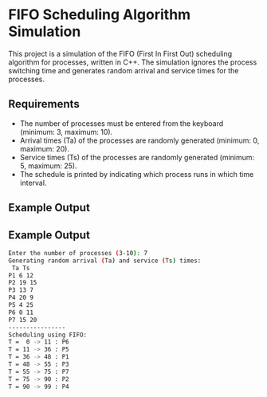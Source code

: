 # FIFO Scheduling Algorithm Simulation

This project is a simulation of the FIFO (First In First Out) scheduling algorithm for processes, written in C++. The simulation ignores the process switching time and generates random arrival and service times for the processes.

## Requirements

- The number of processes must be entered from the keyboard (minimum: 3, maximum: 10).
- Arrival times (Ta) of the processes are randomly generated (minimum: 0, maximum: 20).
- Service times (Ts) of the processes are randomly generated (minimum: 5, maximum: 25).
- The schedule is printed by indicating which process runs in which time interval.

## Example Output


## Example Output

```sh
Enter the number of processes (3-10): 7
Generating random arrival (Ta) and service (Ts) times:
 Ta Ts
P1 6 12
P2 19 15
P3 13 7
P4 20 9
P5 4 25
P6 0 11
P7 15 20
----------------
Scheduling using FIFO:
T =  0 -> 11 : P6
T = 11 -> 36 : P5
T = 36 -> 48 : P1
T = 48 -> 55 : P3
T = 55 -> 75 : P7
T = 75 -> 90 : P2
T = 90 -> 99 : P4
